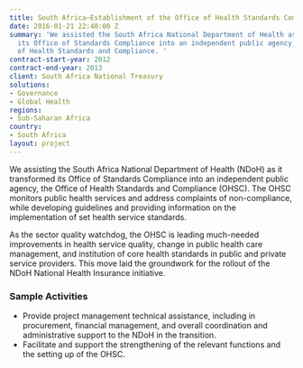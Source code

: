 ```yaml
---
title: South Africa—Establishment of the Office of Health Standards Compliance
date: 2016-01-21 22:40:00 Z
summary: 'We assisted the South Africa National Department of Health as it transformed
  its Office of Standards Compliance into an independent public agency, the Office
  of Health Standards and Compliance. '
contract-start-year: 2012
contract-end-year: 2013
client: South Africa National Treasury
solutions:
- Governance
- Global Health
regions:
- Sub-Saharan Africa
country:
- South Africa
layout: project
---
```


We assisting the South Africa National Department of Health (NDoH) as it transformed its Office of Standards Compliance into an independent public agency, the Office of Health Standards and Compliance (OHSC). The OHSC monitors public health services and address complaints of non-compliance, while developing guidelines and providing information on the implementation of set health service standards.

As the sector quality watchdog, the OHSC is leading much-needed improvements in health service quality, change in public health care management, and institution of core health standards in public and private service providers. This move laid the groundwork for the rollout of the NDoH National Health Insurance initiative.

###  Sample Activities

* Provide project management technical assistance, including in procurement, financial management, and overall coordination and administrative support to the NDoH in the transition.
* Facilitate and support the strengthening of the relevant functions and the setting up of the OHSC.
